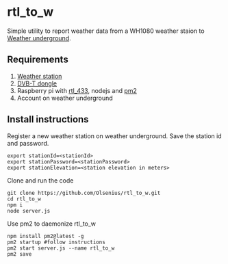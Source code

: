 # rtl_to_w

Simple utility to report weather data from a WH1080 weather staion to [Weather underground](https://www.wunderground.com).

## Requirements
1. [Weather station](https://www.clasohlson.com/no/V%C3%A6rstasjon-med-ber%C3%B8ringsskjerm/36-3242)
2. [DVB-T dongle](https://www.aliexpress.com/item/USB-2-0-Digital-DVB-T-SDR-DAB-FM-HDTV-TV-Tuner-Antenna-Receiver-Stick-RTL2832U/32600825233.html)
3. Raspberry pi with [rtl_433](https://github.com/merbanan/rtl_433), nodejs and [pm2](http://pm2.keymetrics.io/docs/usage/quick-start/)
4. Account on weather underground

## Install instructions
Register a new weather station on weather underground. Save the station id and password.
```
export stationId=<stationId>
export stationPassword=<stationPassword>
export stationElevation=<station elevation in meters>
```

Clone and run the code

```
git clone https://github.com/Olsenius/rtl_to_w.git
cd rtl_to_w
npm i
node server.js
```

Use pm2 to daemonize rtl_to_w
```
npm install pm2@latest -g
pm2 startup #follow instructions
pm2 start server.js --name rtl_to_w
pm2 save
```






